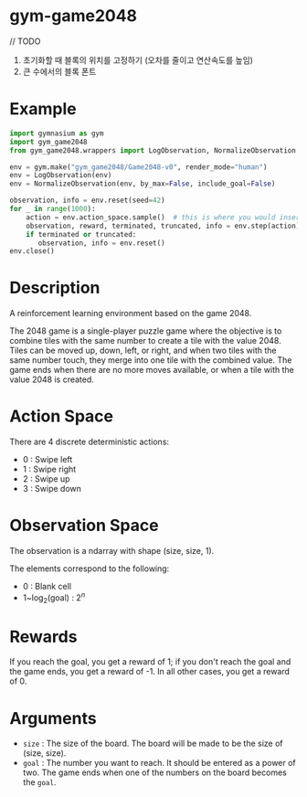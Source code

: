 # gym-game2048

// TODO
1. 초기화할 때 블록의 위치를 고정하기 (오차를 줄이고 연산속도를 높임)
2. 큰 수에서의 블록 폰트

# Example
```python
import gymnasium as gym
import gym_game2048
from gym_game2048.wrappers import LogObservation, NormalizeObservation

env = gym.make("gym_game2048/Game2048-v0", render_mode="human")
env = LogObservation(env)
env = NormalizeObservation(env, by_max=False, include_goal=False)

observation, info = env.reset(seed=42)
for _ in range(1000):
    action = env.action_space.sample()  # this is where you would insert your policy
    observation, reward, terminated, truncated, info = env.step(action)
    if terminated or truncated:
       observation, info = env.reset()
env.close()
```

# Description
A reinforcement learning environment based on the game 2048.

The 2048 game is a single-player puzzle game where the objective is to combine tiles with the same number to create a tile with the value 2048. Tiles can be moved up, down, left, or right, and when two tiles with the same number touch, they merge into one tile with the combined value. The game ends when there are no more moves available, or when a tile with the value 2048 is created.

# Action Space
There are 4 discrete deterministic actions:
* 0 : Swipe left
* 1 : Swipe right
* 2 : Swipe up
* 3 : Swipe down

# Observation Space
The observation is a ndarray with shape (size, size, 1).

The elements correspond to the following:
* 0 : Blank cell
* 1~$\log_2 (\text{goal})$ : $2^n$

# Rewards
If you reach the goal, you get a reward of 1; if you don't reach the goal and the game ends, you get a reward of -1. In all other cases, you get a reward of 0.

# Arguments
* `size` : The size of the board. The board will be made to be the size of (size, size).
* `goal` : The number you want to reach. It should be entered as a power of two. The game ends when one of the numbers on the board becomes the `goal`.
